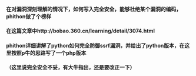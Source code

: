 #### 在对漏洞深刻理解的情况下，如何写入完全安全，能够杜绝某个漏洞的编码，phithon做了个榜样
#### 在这篇文章中http://bobao.360.cn/learning/detail/3074.html
#### phithon详细讲解了python如何完全防御ssrf漏洞，并给出了python版本，在这里按照p牛的思路写了一个php版本
#### （这里说完全安全不妥，有大牛指出，还是要改正一下）
